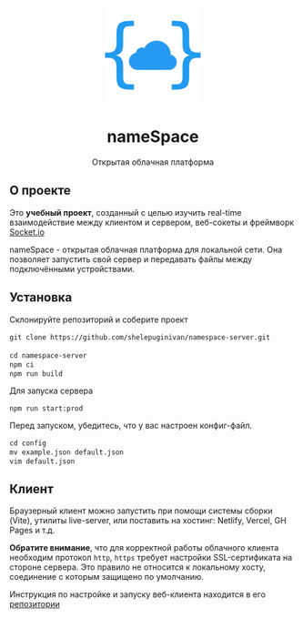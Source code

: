 <div align="center">
	<img src="./logo.png" alt="logo" width="168" height="168"/>
	<h1>nameSpace</h1>
	<p>Открытая облачная платформа</p>
</div>

## О проекте

Это **учебный проект**, созданный с целью изучить real-time взаимодействие между клиентом и сервером,
веб-сокеты и фреймворк [Socket.io](https://socket.io/)

nameSpace - открытая облачная платформа для локальной сети. Она позволяет запустить свой сервер
и передавать файлы между подключёнными устройствами.

## Установка

Склонируйте репозиторий и соберите проект

```shell
git clone https://github.com/shelepuginivan/namespace-server.git

cd namespace-server
npm ci
npm run build
```

Для запуска сервера

```shell
npm run start:prod
```

Перед запуском, убедитесь, что у вас настроен конфиг-файл.

```shell
cd config
mv example.json default.json
vim default.json
```

## Клиент

Браузерный клиент можно запустить при помощи системы сборки (Vite), утилиты live-server, или поставить на хостинг: Netlify, Vercel, GH Pages и т.д.

**Обратите внимание**, что для корректной работы облачного клиента необходим протокол `http`, `https` требует настройки
SSL-сертификата на стороне сервера. Это правило не относится к локальному хосту, соединение с которым защищено по
умолчанию.

Инструкция по настройке и запуску веб-клиента находится в его
[репозитории](https://github.com/shelepuginivan/namespace-client)
